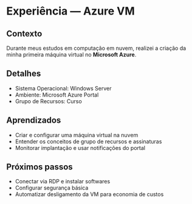 # Experiência — Azure VM

## Contexto
Durante meus estudos em computação em nuvem, realizei a criação da minha primeira máquina virtual no **Microsoft Azure**.

## Detalhes
- Sistema Operacional: Windows Server
- Ambiente: Microsoft Azure Portal
- Grupo de Recursos: Curso

## Aprendizados
- Criar e configurar uma máquina virtual na nuvem
- Entender os conceitos de grupo de recursos e assinaturas
- Monitorar implantação e usar notificações do portal

## Próximos passos
- Conectar via RDP e instalar softwares
- Configurar segurança básica
- Automatizar desligamento da VM para economia de custos
